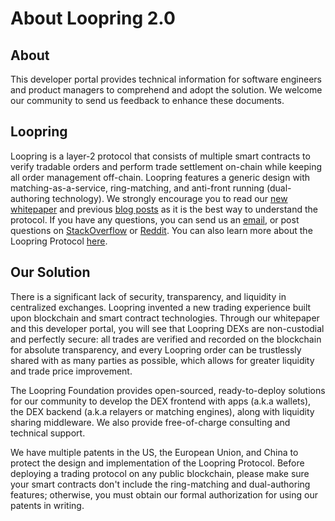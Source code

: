 # About Loopring 2.0

## About

This developer portal provides technical information for software engineers and product managers to comprehend and adopt the solution. We welcome our community to send us feedback to enhance these documents.

## Loopring

Loopring is a layer-2 protocol that consists of multiple smart contracts to verify tradable orders and perform trade settlement on-chain while keeping all order management off-chain. Loopring features a generic design with matching-as-a-service, ring-matching, and anti-front running \(dual-authoring technology\). We strongly encourage you to read our [new whitepaper](https://github.com/Loopring/whitepaper/raw/master/en_whitepaper.pdf) and previous [blog posts](http://medium.com/loopring-protocol) as it is the best way to understand the protocol. If you have any questions, you can send us an [email](mailto:foundation@loopring.org), or post questions on [StackOverflow](https://stackoverflow.com/c/loopring) or [Reddit](https://www.reddit.com/r/loopringorg/). You can also learn more about the Loopring Protocol [here](https://loopring.org/protocol.html).



## Our Solution

There is a significant lack of security, transparency, and liquidity in centralized exchanges. Loopring invented a new trading experience built upon blockchain and smart contract technologies. Through our whitepaper and this developer portal, you will see that Loopring DEXs are non-custodial and perfectly secure: all trades are verified and recorded on the blockchain for absolute transparency, and every Loopring order can be trustlessly shared with as many parties as possible, which allows for greater liquidity and trade price improvement.

The Loopring Foundation provides open-sourced, ready-to-deploy solutions for our community to develop the DEX frontend with apps \(a.k.a wallets\), the DEX backend \(a.k.a relayers or matching engines\), along with liquidity sharing middleware. We also provide free-of-charge consulting and technical support.

We have multiple patents in the US, the European Union, and China to protect the design and implementation of the Loopring Protocol. Before deploying a trading protocol on any public blockchain, please make sure your smart contracts don't include the ring-matching and dual-authoring features; otherwise, you must obtain our formal authorization for using our patents in writing.



## 

